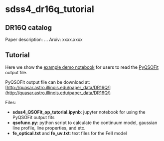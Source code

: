 # sdss4_dr16q_tutorial

## DR16Q catalog

Paper description: ...
Arxiv: xxxx.xxxx

## Tutorial

Here we show the [example demo notebook](https://github.com/QiaoyaWu/sdss4_dr16q_tutorial/blob/main/sdss4_QSOFit_op_tutorial.ipynb) for users to read the [PyQSOFit](https://github.com/legolason/PyQSOFit) output file.

PyQSOFit output file can be download at: [http://quasar.astro.illinois.edu/paper_data/DR16Q/](http://quasar.astro.illinois.edu/paper_data/DR16Q/)

Files:
- __sdss4_QSOFit_op_tutorial.ipynb__: jupyter notebook for using the PyQSOFit output fits
- __qsofunc.py__: python script to calculate the continuum model, gaussian line profile, line properties, and etc.
- __fe_optical.txt__ and __fe_uv.txt__: text files for the FeII model


